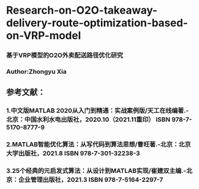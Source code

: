 # Research-on-O2O-takeaway-delivery-route-optimization-based-on-VRP-model
### 基于VRP模型的O2O外卖配送路径优化研究
### Author:Zhongyu Xia
## 参考文献：
### 1.中文版MATLAB 2020从入门到精通：实战案例版/天工在线编著.-北京：中国水利水电出版社，2020.10（2021.11重印） ISBN 978-7-5170-8777-9
### 2.MATLAB智能优化算法：从写代码到算法思想/曹旺著.-北京：北京大学出版社，2021.8 ISBN 978-7-301-32238-3
### 3.25个经典的元启发式算法：从设计到MATLAB实现/崔建双主编.-北京：企业管理出版社，2021.3 ISBN 978-7-5164-2297-7

